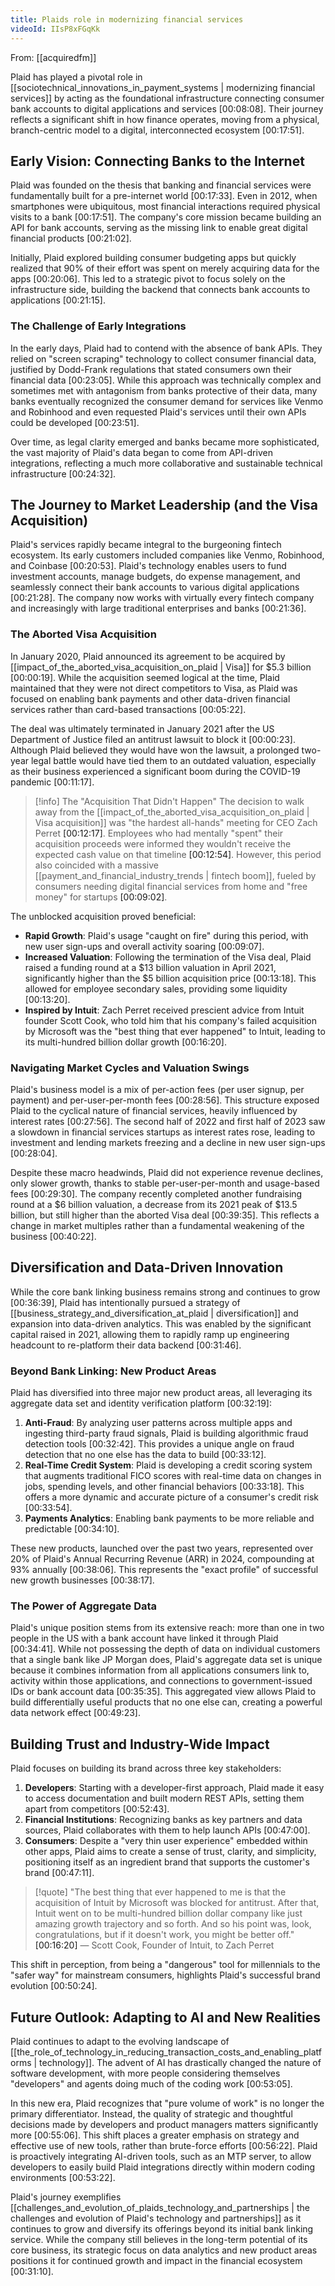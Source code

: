 ```yaml
---
title: Plaids role in modernizing financial services
videoId: IIsP8xFGqKk
---
```


From: [[acquiredfm]] <br/> 

Plaid has played a pivotal role in [[sociotechnical_innovations_in_payment_systems | modernizing financial services]] by acting as the foundational infrastructure connecting consumer bank accounts to digital applications and services <a class="yt-timestamp" data-t="00:08:08">[00:08:08]</a>. Their journey reflects a significant shift in how finance operates, moving from a physical, branch-centric model to a digital, interconnected ecosystem <a class="yt-timestamp" data-t="00:17:51">[00:17:51]</a>.

## Early Vision: Connecting Banks to the Internet

Plaid was founded on the thesis that banking and financial services were fundamentally built for a pre-internet world <a class="yt-timestamp" data-t="00:17:33">[00:17:33]</a>. Even in 2012, when smartphones were ubiquitous, most financial interactions required physical visits to a bank <a class="yt-timestamp" data-t="00:17:51">[00:17:51]</a>. The company's core mission became building an API for bank accounts, serving as the missing link to enable great digital financial products <a class="yt-timestamp" data-t="00:21:02">[00:21:02]</a>.

Initially, Plaid explored building consumer budgeting apps but quickly realized that 90% of their effort was spent on merely acquiring data for the apps <a class="yt-timestamp" data-t="00:20:06">[00:20:06]</a>. This led to a strategic pivot to focus solely on the infrastructure side, building the backend that connects bank accounts to applications <a class="yt-timestamp" data-t="00:21:15">[00:21:15]</a>.

### The Challenge of Early Integrations
In the early days, Plaid had to contend with the absence of bank APIs. They relied on "screen scraping" technology to collect consumer financial data, justified by Dodd-Frank regulations that stated consumers own their financial data <a class="yt-timestamp" data-t="00:23:05">[00:23:05]</a>. While this approach was technically complex and sometimes met with antagonism from banks protective of their data, many banks eventually recognized the consumer demand for services like Venmo and Robinhood and even requested Plaid's services until their own APIs could be developed <a class="yt-timestamp" data-t="00:23:51">[00:23:51]</a>.

Over time, as legal clarity emerged and banks became more sophisticated, the vast majority of Plaid's data began to come from API-driven integrations, reflecting a much more collaborative and sustainable technical infrastructure <a class="yt-timestamp" data-t="00:24:32">[00:24:32]</a>.

## The Journey to Market Leadership (and the Visa Acquisition)

Plaid's services rapidly became integral to the burgeoning fintech ecosystem. Its early customers included companies like Venmo, Robinhood, and Coinbase <a class="yt-timestamp" data-t="00:20:53">[00:20:53]</a>. Plaid's technology enables users to fund investment accounts, manage budgets, do expense management, and seamlessly connect their bank accounts to various digital applications <a class="yt-timestamp" data-t="00:21:28">[00:21:28]</a>. The company now works with virtually every fintech company and increasingly with large traditional enterprises and banks <a class="yt-timestamp" data-t="00:21:36">[00:21:36]</a>.

### The Aborted Visa Acquisition
In January 2020, Plaid announced its agreement to be acquired by [[impact_of_the_aborted_visa_acquisition_on_plaid | Visa]] for $5.3 billion <a class="yt-timestamp" data-t="00:00:19">[00:00:19]</a>. While the acquisition seemed logical at the time, Plaid maintained that they were not direct competitors to Visa, as Plaid was focused on enabling bank payments and other data-driven financial services rather than card-based transactions <a class="yt-timestamp" data-t="00:05:22">[00:05:22]</a>.

The deal was ultimately terminated in January 2021 after the US Department of Justice filed an antitrust lawsuit to block it <a class="yt-timestamp" data-t="00:00:23">[00:00:23]</a>. Although Plaid believed they would have won the lawsuit, a prolonged two-year legal battle would have tied them to an outdated valuation, especially as their business experienced a significant boom during the COVID-19 pandemic <a class="yt-timestamp" data-t="00:11:17">[00:11:17]</a>.

> [!info] The "Acquisition That Didn't Happen"
> The decision to walk away from the [[impact_of_the_aborted_visa_acquisition_on_plaid | Visa acquisition]] was "the hardest all-hands" meeting for CEO Zach Perret <a class="yt-timestamp" data-t="00:12:17">[00:12:17]</a>. Employees who had mentally "spent" their acquisition proceeds were informed they wouldn't receive the expected cash value on that timeline <a class="yt-timestamp" data-t="00:12:54">[00:12:54]</a>. However, this period also coincided with a massive [[payment_and_financial_industry_trends | fintech boom]], fueled by consumers needing digital financial services from home and "free money" for startups <a class="yt-timestamp" data-t="00:09:02">[00:09:02]</a>.

The unblocked acquisition proved beneficial:
*   **Rapid Growth**: Plaid's usage "caught on fire" during this period, with new user sign-ups and overall activity soaring <a class="yt-timestamp" data-t="00:09:07">[00:09:07]</a>.
*   **Increased Valuation**: Following the termination of the Visa deal, Plaid raised a funding round at a $13 billion valuation in April 2021, significantly higher than the $5 billion acquisition price <a class="yt-timestamp" data-t="00:13:18">[00:13:18]</a>. This allowed for employee secondary sales, providing some liquidity <a class="yt-timestamp" data-t="00:13:20">[00:13:20]</a>.
*   **Inspired by Intuit**: Zach Perret received prescient advice from Intuit founder Scott Cook, who told him that his company's failed acquisition by Microsoft was the "best thing that ever happened" to Intuit, leading to its multi-hundred billion dollar growth <a class="yt-timestamp" data-t="00:16:20">[00:16:20]</a>.

### Navigating Market Cycles and Valuation Swings
Plaid's business model is a mix of per-action fees (per user signup, per payment) and per-user-per-month fees <a class="yt-timestamp" data-t="00:28:56">[00:28:56]</a>. This structure exposed Plaid to the cyclical nature of financial services, heavily influenced by interest rates <a class="yt-timestamp" data-t="00:27:56">[00:27:56]</a>. The second half of 2022 and first half of 2023 saw a slowdown in financial services startups as interest rates rose, leading to investment and lending markets freezing and a decline in new user sign-ups <a class="yt-timestamp" data-t="00:28:04">[00:28:04]</a>.

Despite these macro headwinds, Plaid did not experience revenue declines, only slower growth, thanks to stable per-user-per-month and usage-based fees <a class="yt-timestamp" data-t="00:29:30">[00:29:30]</a>. The company recently completed another fundraising round at a $6 billion valuation, a decrease from its 2021 peak of $13.5 billion, but still higher than the aborted Visa deal <a class="yt-timestamp" data-t="00:39:35">[00:39:35]</a>. This reflects a change in market multiples rather than a fundamental weakening of the business <a class="yt-timestamp" data-t="00:40:22">[00:40:22]</a>.

## Diversification and Data-Driven Innovation

While the core bank linking business remains strong and continues to grow <a class="yt-timestamp" data-t="00:36:39">[00:36:39]</a>, Plaid has intentionally pursued a strategy of [[business_strategy_and_diversification_at_plaid | diversification]] and expansion into data-driven analytics. This was enabled by the significant capital raised in 2021, allowing them to rapidly ramp up engineering headcount to re-platform their data backend <a class="yt-timestamp" data-t="00:31:46">[00:31:46]</a>.

### Beyond Bank Linking: New Product Areas
Plaid has diversified into three major new product areas, all leveraging its aggregate data set and identity verification platform <a class="yt-timestamp" data-t="00:32:19">[00:32:19]</a>:

1.  **Anti-Fraud**: By analyzing user patterns across multiple apps and ingesting third-party fraud signals, Plaid is building algorithmic fraud detection tools <a class="yt-timestamp" data-t="00:32:42">[00:32:42]</a>. This provides a unique angle on fraud detection that no one else has the data to build <a class="yt-timestamp" data-t="00:33:12">[00:33:12]</a>.
2.  **Real-Time Credit System**: Plaid is developing a credit scoring system that augments traditional FICO scores with real-time data on changes in jobs, spending levels, and other financial behaviors <a class="yt-timestamp" data-t="00:33:18">[00:33:18]</a>. This offers a more dynamic and accurate picture of a consumer's credit risk <a class="yt-timestamp" data-t="00:33:54">[00:33:54]</a>.
3.  **Payments Analytics**: Enabling bank payments to be more reliable and predictable <a class="yt-timestamp" data-t="00:34:10">[00:34:10]</a>.

These new products, launched over the past two years, represented over 20% of Plaid's Annual Recurring Revenue (ARR) in 2024, compounding at 93% annually <a class="yt-timestamp" data-t="00:38:06">[00:38:06]</a>. This represents the "exact profile" of successful new growth businesses <a class="yt-timestamp" data-t="00:38:17">[00:38:17]</a>.

### The Power of Aggregate Data
Plaid's unique position stems from its extensive reach: more than one in two people in the US with a bank account have linked it through Plaid <a class="yt-timestamp" data-t="00:34:41">[00:34:41]</a>. While not possessing the depth of data on individual customers that a single bank like JP Morgan does, Plaid's aggregate data set is unique because it combines information from all applications consumers link to, activity within those applications, and connections to government-issued IDs or bank account data <a class="yt-timestamp" data-t="00:35:35">[00:35:35]</a>. This aggregated view allows Plaid to build differentially useful products that no one else can, creating a powerful data network effect <a class="yt-timestamp" data-t="00:49:23">[00:49:23]</a>.

## Building Trust and Industry-Wide Impact

Plaid focuses on building its brand across three key stakeholders:
1.  **Developers**: Starting with a developer-first approach, Plaid made it easy to access documentation and built modern REST APIs, setting them apart from competitors <a class="yt-timestamp" data-t="00:52:43">[00:52:43]</a>.
2.  **Financial Institutions**: Recognizing banks as key partners and data sources, Plaid collaborates with them to help launch APIs <a class="yt-timestamp" data-t="00:47:00">[00:47:00]</a>.
3.  **Consumers**: Despite a "very thin user experience" embedded within other apps, Plaid aims to create a sense of trust, clarity, and simplicity, positioning itself as an ingredient brand that supports the customer's brand <a class="yt-timestamp" data-t="00:47:11">[00:47:11]</a>.

> [!quote] "The best thing that ever happened to me is that the acquisition of Intuit by Microsoft was blocked for antitrust. After that, Intuit went on to be multi-hundred billion dollar company like just amazing growth trajectory and so forth. And so his point was, look, congratulations, but if it doesn't work, you might be better off." <a class="yt-timestamp" data-t="00:16:20">[00:16:20]</a>
> — Scott Cook, Founder of Intuit, to Zach Perret

This shift in perception, from being a "dangerous" tool for millennials to the "safer way" for mainstream consumers, highlights Plaid's successful brand evolution <a class="yt-timestamp" data-t="00:50:24">[00:50:24]</a>.

## Future Outlook: Adapting to AI and New Realities

Plaid continues to adapt to the evolving landscape of [[the_role_of_technology_in_reducing_transaction_costs_and_enabling_platforms | technology]]. The advent of AI has drastically changed the nature of software development, with more people considering themselves "developers" and agents doing much of the coding work <a class="yt-timestamp" data-t="00:53:05">[00:53:05]</a>.

In this new era, Plaid recognizes that "pure volume of work" is no longer the primary differentiator. Instead, the quality of strategic and thoughtful decisions made by developers and product managers matters significantly more <a class="yt-timestamp" data-t="00:55:06">[00:55:06]</a>. This shift places a greater emphasis on strategy and effective use of new tools, rather than brute-force efforts <a class="yt-timestamp" data-t="00:56:22">[00:56:22]</a>. Plaid is proactively integrating AI-driven tools, such as an MTP server, to allow developers to easily build Plaid integrations directly within modern coding environments <a class="yt-timestamp" data-t="00:53:22">[00:53:22]</a>.

Plaid's journey exemplifies [[challenges_and_evolution_of_plaids_technology_and_partnerships | the challenges and evolution of Plaid's technology and partnerships]] as it continues to grow and diversify its offerings beyond its initial bank linking service. While the company still believes in the long-term potential of its core business, its strategic focus on data analytics and new product areas positions it for continued growth and impact in the financial ecosystem <a class="yt-timestamp" data-t="00:31:10">[00:31:10]</a>.